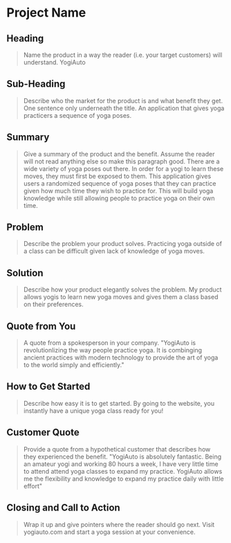 # Project Name #

<!-- 
> This material was originally posted [here](http://www.quora.com/What-is-Amazons-approach-to-product-development-and-product-management). It is reproduced here for posterities sake.

There is an approach called "working backwards" that is widely used at Amazon. They work backwards from the customer, rather than starting with an idea for a product and trying to bolt customers onto it. While working backwards can be applied to any specific product decision, using this approach is especially important when developing new products or features.

For new initiatives a product manager typically starts by writing an internal press release announcing the finished product. The target audience for the press release is the new/updated product's customers, which can be retail customers or internal users of a tool or technology. Internal press releases are centered around the customer problem, how current solutions (internal or external) fail, and how the new product will blow away existing solutions.

If the benefits listed don't sound very interesting or exciting to customers, then perhaps they're not (and shouldn't be built). Instead, the product manager should keep iterating on the press release until they've come up with benefits that actually sound like benefits. Iterating on a press release is a lot less expensive than iterating on the product itself (and quicker!).

If the press release is more than a page and a half, it is probably too long. Keep it simple. 3-4 sentences for most paragraphs. Cut out the fat. Don't make it into a spec. You can accompany the press release with a FAQ that answers all of the other business or execution questions so the press release can stay focused on what the customer gets. My rule of thumb is that if the press release is hard to write, then the product is probably going to suck. Keep working at it until the outline for each paragraph flows. 

Oh, and I also like to write press-releases in what I call "Oprah-speak" for mainstream consumer products. Imagine you're sitting on Oprah's couch and have just explained the product to her, and then you listen as she explains it to her audience. That's "Oprah-speak", not "Geek-speak".

Once the project moves into development, the press release can be used as a touchstone; a guiding light. The product team can ask themselves, "Are we building what is in the press release?" If they find they're spending time building things that aren't in the press release (overbuilding), they need to ask themselves why. This keeps product development focused on achieving the customer benefits and not building extraneous stuff that takes longer to build, takes resources to maintain, and doesn't provide real customer benefit (at least not enough to warrant inclusion in the press release).
 -->
 
## Heading ##
  > Name the product in a way the reader (i.e. your target customers) will understand.
  YogiAuto

## Sub-Heading ##
  > Describe who the market for the product is and what benefit they get. One sentence only underneath the title.
  An application that gives yoga practicers a sequence of yoga poses.

## Summary ##
  > Give a summary of the product and the benefit. Assume the reader will not read anything else so make this paragraph good.
  There are a wide variety of yoga poses out there. In order for a yogi to learn these moves, they must first be exposed to them. This application gives users a randomized sequence of yoga poses that they can practice given how much time they wish to practice for. This will build yoga knowledge while still allowing people to practice yoga on their own time.

## Problem ##
  > Describe the problem your product solves.
  Practicing yoga outside of a class can be difficult given lack of knowledge of yoga moves.

## Solution ##
  > Describe how your product elegantly solves the problem.
  My product allows yogis to learn new yoga moves and gives them a class based on their preferences.

## Quote from You ##
  > A quote from a spokesperson in your company.
  "YogiAuto is revolutionlizing the way people practice yoga. It is combinging ancient practices with modern technology to provide the art of yoga to the world simply and efficiently."


## How to Get Started ##
  > Describe how easy it is to get started.
  By going to the website, you instantly have a unique yoga class ready for you!

## Customer Quote ##
  > Provide a quote from a hypothetical customer that describes how they experienced the benefit.
  "YogiAuto is absolutely fantastic. Being an amateur yogi and working 80 hours a week, I have very little time to attend attend yoga classes to expand my practice. YogiAuto allows me the flexibility and knowledge to expand my practice daily with little effort"

## Closing and Call to Action ##
  > Wrap it up and give pointers where the reader should go next.
  Visit yogiauto.com and start a yoga session at your convenience.

